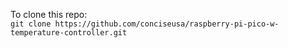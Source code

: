 To clone this repo:<br>
`git clone https://github.com/conciseusa/raspberry-pi-pico-w-temperature-controller.git`
